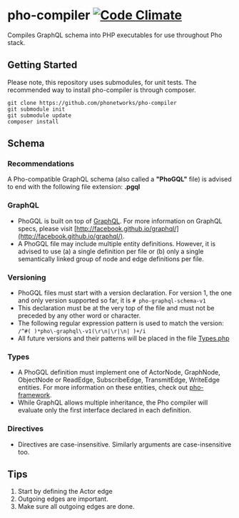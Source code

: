 # pho-compiler <!--[![Build Status](https://travis-ci.org/phonetworks/pho-lib-graph.svg?branch=master)](https://travis-ci.org/phonetworks/pho-lib-graph) -->[![Code Climate](https://img.shields.io/codeclimate/github/phonetworks/pho-compiler.svg)](https://codeclimate.com/github/phonetworks/pho-compiler)

Compiles GraphQL schema into PHP executables for use throughout Pho stack.

## Getting Started

Please note, this repository uses submodules, for unit tests. The recommended way to install pho-compiler is through composer.

```shell
git clone https://github.com/phonetworks/pho-compiler
git submodule init
git submodule update
composer install
```

## Schema

### Recommendations

A Pho-compatible GraphQL schema (also called a **"PhoGQL"** file) is advised to end with the following file extension: **.pgql**

### GraphQL

* PhoGQL is built on top of [GraphQL](http://graphql.org/). For more information on GraphQL specs, please visit  [http://facebook.github.io/graphql/](http://facebook.github.io/graphql/).
* A PhoGQL file may include multiple entity definitions. However, it is advised to use (a) a single definition per file or (b) only a single semantically linked group of node and edge definitions per file.

### Versioning
* PhoGQL files must start with a version declaration. For version 1, the one and only version supported so far, it is ```# pho-graphql-schema-v1```
* This declaration must be at the very top of the file and must not be preceded by any other word or character. 
* The following regular expression pattern is used to match the version: ```/^#( )*pho\-graphql\-v1(\r\n|\r|\n| )+/i```
* All future versions and their patterns will be placed in the file [Types.php](https://github.com/phonetworks/pho-compiler/blob/master/src/Pho/Compiler/Types.php)

### Types
* A PhoGQL definition must implement one of ActorNode, GraphNode, ObjectNode or ReadEdge, SubscribeEdge, TransmitEdge, WriteEdge entities. For more information on these entities, check out [pho-framework](http://github.com/phonetworks/pho-framework).
* While GraphQL allows multiple inheritance, the Pho compiler will evaluate only the first interface declared in each definition.

### Directives
* Directives are case-insensitive. Similarly arguments are case-insensitive too.

## Tips
1. Start by defining the Actor edge
2. Outgoing edges are important.
3. Make sure all outgoing edges are done.
